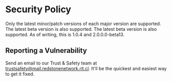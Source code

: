 # Security Policy

Only the latest minor/patch versions of each major version are supported. The latest beta version is also supported. The latest beta version is also supported. As of writing, this is 1.0.4 and 2.0.0.0-beta13.

## Reporting a Vulnerability

Send an email to our Trust & Safety team at [trustsafety@mail.redstonenetwork.rit.cl](mailto:trustsafety@mail.redstonenetwork.rit.cl). It'll be the quickest and easiest way to get it fixed.
